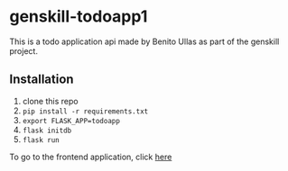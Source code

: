 # genskill-todoapp1

This is a todo application api made by Benito Ullas as part of the genskill project.

## Installation
1. clone this repo
2. `pip install -r requirements.txt`
3. `export FLASK_APP=todoapp`
4. `flask initdb`
5. `flask run`

To go to the frontend application, click [here](https://github.com/benito-ullas/genskill_todoapp_front1)
